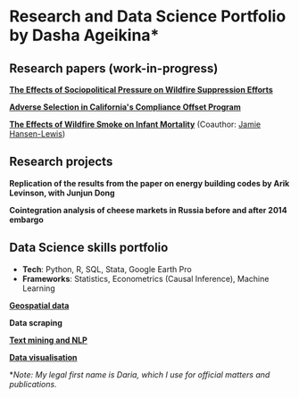 # Research and Data Science Portfolio by Dasha Ageikina*

## Research papers (work-in-progress)

**[The Effects of Sociopolitical Pressure on Wildfire Suppression Efforts](https://github.com/dashaageikina/job-market-paper-data-pipeline)**

**[Adverse Selection in California's Compliance Offset Program](https://dashaageikina.notion.site/Adverse-Selection-in-California-s-Compliance-Offset-Program-Does-the-Program-Sequester-Carbon-in-Fo-188040298a0180cc8fe7c54fdb9e86ca)**

**[The Effects of Wildfire Smoke on Infant Mortality](https://dashaageikina.notion.site/Exposure-of-U-S-Counties-to-Wildfire-Smoke-in-2006-2017-and-its-Effects-on-Infant-Mortality-188040298a0180deb72cf161bcbac05b)** (Coauthor: [Jamie Hansen-Lewis](https://are.ucdavis.edu/people/faculty/jamie-hansen-lewis/))

## Research projects

**Replication of the results from the paper on energy building codes by Arik Levinson, with Junjun Dong**

**Cointegration analysis of cheese markets in Russia before and after 2014 embargo**

## Data Science skills portfolio

- **Tech**: Python, R, SQL, Stata, Google Earth Pro
- **Frameworks**: Statistics, Econometrics (Causal Inference), Machine Learning

**[Geospatial data](https://github.com/dashaageikina/geospatial-data)**

**Data scraping**

**[Text mining and NLP](https://github.com/dashaageikina/text-mining)**

**[Data visualisation](https://github.com/dashaageikina/data-visualization)**

**Note: My legal first name is Daria, which I use for official matters and publications.*





